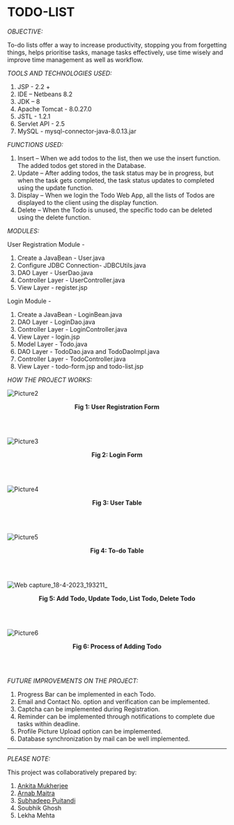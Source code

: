# TODO-LIST
*OBJECTIVE:*

To-do lists offer a way to increase productivity, stopping you from forgetting things, helps prioritise tasks, manage tasks effectively, use time wisely and improve time management as well as workflow.


*TOOLS AND TECHNOLOGIES USED:*

1. JSP - 2.2 +
2. IDE – Netbeans 8.2
3. JDK – 8
4. Apache Tomcat - 8.0.27.0
5. JSTL - 1.2.1
6. Servlet API - 2.5 
7. MySQL - mysql-connector-java-8.0.13.jar


*FUNCTIONS USED:*

1. Insert – When we add todos to the list, then we use the insert function. The added todos get stored in the Database.
2. Update – After adding todos, the task status may be in progress, but when the task gets completed, the task status updates to completed using the update function.
3. Display – When we login the Todo Web App, all the lists of Todos are displayed to the client using the display function.
4. Delete – When the Todo is unused, the specific todo can be deleted using the delete function.


*MODULES:*

User Registration Module - 
1. Create a JavaBean - User.java
2. Configure JDBC Connection- JDBCUtils.java
3. DAO Layer - UserDao.java
4. Controller Layer - UserController.java
5. View Layer - register.jsp

Login Module - 
1. Create a JavaBean - LoginBean.java
2. DAO Layer - LoginDao.java
3. Controller Layer - LoginController.java
4. View Layer - login.jsp
5. Model Layer - Todo.java
6. DAO Layer - TodoDao.java and TodoDaoImpl.java
7. Controller Layer - TodoController.java
8. View Layer - todo-form.jsp and todo-list.jsp


*HOW THE PROJECT WORKS:*

![Picture2](https://user-images.githubusercontent.com/88264132/232804680-dcd8fd74-e0f4-4aa1-b174-294cd399c65f.png)
<b><p align="center">Fig 1: User Registration Form</p></b>

<br></br>

![Picture3](https://user-images.githubusercontent.com/88264132/232825108-d87349b8-7310-49a0-ac26-6a237b5f6e0c.png)
<b><p align="center">Fig 2: Login Form</p></b>

<br></br>

![Picture4](https://user-images.githubusercontent.com/88264132/232826730-36df8b73-12fc-405b-ad44-7172ef2d8ba5.png)
<b><p align="center">Fig 3: User Table</p></b>

<br></br>

![Picture5](https://user-images.githubusercontent.com/88264132/232829356-dfec221b-89ab-43e4-a8e2-cfe0b584662d.png)
<b><p align="center">Fig 4: To-do Table</p></b>

<br></br>

![Web capture_18-4-2023_193211_](https://user-images.githubusercontent.com/88264132/232832351-be0cea12-9e71-4cbe-a730-94ef2307727e.jpeg)
<b><p align="center">Fig 5: Add Todo, Update Todo, List Todo, Delete Todo</p></b>

<br></br>

![Picture6](https://user-images.githubusercontent.com/88264132/232833480-80f484c5-1b07-476d-8a7a-6b10772dac05.png)
<b><p align="center">Fig 6: Process of Adding Todo</p></b>

<br></br>

*FUTURE IMPROVEMENTS ON THE PROJECT:*

1. Progress Bar can be implemented in each Todo.
2. Email and Contact No. option and verification can be implemented.
3. Captcha can be implemented during Registration.
4. Reminder can be implemented through notifications to complete due tasks within deadline.
5. Profile Picture Upload option can be implemented.
6. Database synchronization by mail can be well implemented.

-----------------------------------------------------------------------------------------------------------------------------------------------------------------------

*PLEASE NOTE:*

This project was collaboratively prepared by:
1) <a href="https://github.com/mukherjeerani?tab=repositories" target="_blank">Ankita Mukherjee</a>
2) <a href="https://github.com/arnab-maitra?tab=repositories" target="_blank">Arnab Maitra</a>
3) <a href="https://github.com/puitandisubhadeep?tab=repositories" target="_blank">Subhadeep Puitandi</a>
4) Soubhik Ghosh
5) Lekha Mehta
